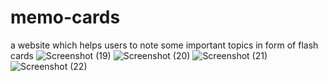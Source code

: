 # memo-cards
a website which helps users to note some important topics in form of flash cards
![Screenshot (19)](https://user-images.githubusercontent.com/69664017/180038551-0ee51f7d-aeaa-43f5-bfae-932dbf7d7201.png)
![Screenshot (20)](https://user-images.githubusercontent.com/69664017/180038753-c95574bb-0a55-4089-8f24-e4d8c102d532.png)
![Screenshot (21)](https://user-images.githubusercontent.com/69664017/180038911-18220cc2-2d70-4065-8323-29785c9a2a85.png)
![Screenshot (22)](https://user-images.githubusercontent.com/69664017/180039102-8ecebadc-41ff-46eb-9323-0533c51b4da1.png)
